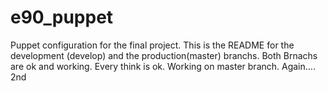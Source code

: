 e90_puppet
==========

Puppet configuration  for the final project.
This is the README for the development (develop) and the production(master) branchs.
Both Brnachs are ok and working. Every think is ok.
Working on master branch.
Again....
2nd
